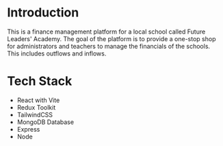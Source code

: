 # Introduction

This is a finance management platform for a local school called Future Leaders' Academy. The goal of the platform is to provide a one-stop shop for administrators and teachers to manage the financials of the schools. This includes outflows and inflows.

# Tech Stack

- React with Vite
- Redux Toolkit
- TailwindCSS
- MongoDB Database
- Express
- Node
